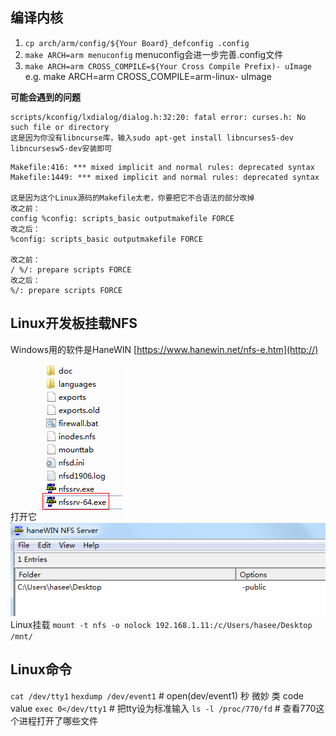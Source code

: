 ## 编译内核
1. `cp arch/arm/config/${Your Board}_defconfig .config`
2. `make ARCH=arm menuconfig` 
menuconfig会进一步完善.config文件
3. `make ARCH=arm CROSS_COMPILE=${Your Cross Compile Prefix)- uImage `
e.g. make ARCH=arm CROSS_COMPILE=arm-linux- uImage

**可能会遇到的问题**
```
scripts/kconfig/lxdialog/dialog.h:32:20: fatal error: curses.h: No such file or directory
这是因为你没有libncurse库，输入sudo apt-get install libncurses5-dev libncursesw5-dev安装即可
```
```
Makefile:416: *** mixed implicit and normal rules: deprecated syntax
Makefile:1449: *** mixed implicit and normal rules: deprecated syntax

这是因为这个Linux源码的Makefile太老，你要把它不合语法的部分改掉
改之前：
config %config: scripts_basic outputmakefile FORCE
改之后：
%config: scripts_basic outputmakefile FORCE

改之前：
/ %/: prepare scripts FORCE
改之后：
%/: prepare scripts FORCE
```

## Linux开发板挂载NFS
Windows用的软件是HaneWIN
[https://www.hanewin.net/nfs-e.htm](http://)

打开它
![HaneWIN.png](./HaneWIN.png)
![HaneWIN2.png](./HaneWIN2.png)
Linux挂载
`mount -t nfs -o nolock 192.168.1.11:/c/Users/hasee/Desktop /mnt/`

## Linux命令
`cat /dev/tty1`
`hexdump /dev/event1`         # open(dev/event1)  秒 微妙 类 code value
`exec 0</dev/tty1`            # 把tty设为标准输入
`ls -l /proc/770/fd`          # 查看770这个进程打开了哪些文件






